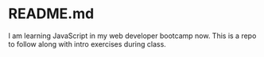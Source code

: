 # README.md

I am learning JavaScript in my web developer bootcamp now.  This is a repo to follow along with intro exercises during class.